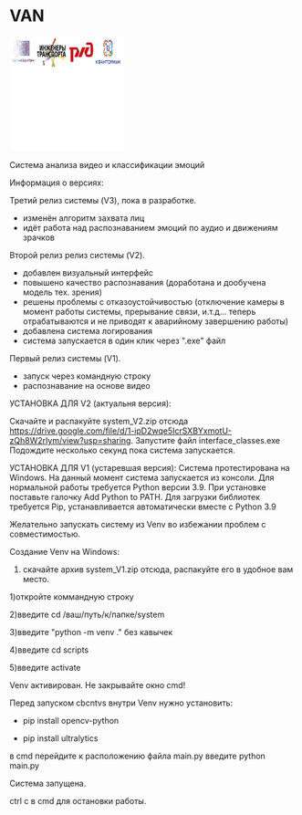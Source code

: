 # VAN

<img src="assets/Новый рисунок.png" width="200" height="200" />

Система анализа видео и классификации эмоций

Информация о версиях:

Третий релиз системы (V3), пока в разработке.
- изменён алгоритм захвата лиц
- идёт работа над распознаванием эмоций по аудио и движениям зрачков

Второй релиз релиз системы (V2).
- добавлен визуальный интерфейс 
- повышено качество распознавания (доработана и дообучена модель тех. зрения)
- решены проблемы с отказоустойчивостью (отключение камеры в момент работы системы, прерывание связи, и.т.д... теперь отрабатываются и не приводят к аварийному завершению работы)
- добавлена система логирования
- система запускается в один клик через ".exe" файл

Первый релиз системы (V1). 
- запуск через командную строку
- распознавание на основе видео

УСТАНОВКА ДЛЯ V2 (актуальня версия):

Скачайте и распакуйте system_V2.zip отсюда https://drive.google.com/file/d/1-ipD2wqe5IcrSXBYxmotU-zQh8W2rIym/view?usp=sharing.
Запустите файл interface_classes.exe
Подождите несколько секунд пока система запускается.

УСТАНОВКА ДЛЯ V1 (устаревшая версия):
Система протестирована на Windows.
На данный момент система запускается из консоли. 
Для нормальной работы требуется Python версии 3.9. При установке поставьте галочку Add Python to PATH.
Для загрузки библиотек требуется Pip, устанавливается автоматически вместе с Python 3.9

Желательно запускать систему из Venv во избежании проблем с совместимостью.

Создание Venv на Windows:
  1) скачайте архив system_V1.zip отсюда, распакуйте его в удобное вам место.

  1)откройте коммандную строку
  
  2)введите сd /ваш/путь/к/папке/system
  
  3)введите "python -m venv ." без кавычек
  
  4)введите cd scripts

  5)введите activate

Venv активирован.
Не закрывайте окно cmd!

Перед запуском cbcntvs внутри Venv нужно установить: 

- pip install opencv-python
  
- pip install ultralytics

в cmd перейдите к расположению файла main.py
введите python main.py

Система запущена.

ctrl c в cmd для остановки работы.
